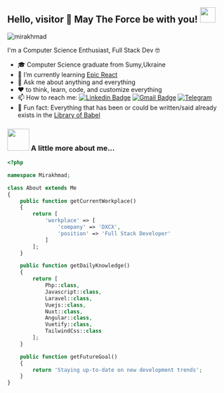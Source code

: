 ## Hello, visitor 👋 May The Force be with you! <img src="https://media.giphy.com/media/WUlplcMpOCEmTGBtBW/giphy.gif" width="35">

<p align="left"> <img src="https://komarev.com/ghpvc/?username=rin4ik" alt="mirakhmad" /> </p> 

I'm a Computer Science Enthusiast, Full Stack Dev 🤓
- 🎓 Computer Science graduate from Sumy,Ukraine
- 🌱 I’m currently learning [Epic React](https://epicreact.dev/) 
- 💬 Ask me about anything and everything 
- ❤️ to think, learn, code, and customize everything
- 📫 How to reach me:
[![Linkedin Badge](https://img.shields.io/badge/-LinkedIn-blue?style=flat-square&logo=Linkedin&logoColor=white&link=https://www.linkedin.com/in/mirakhmad-mirzajanov/)](https://www.linkedin.com/in/mirakhmad-mirzajanov/) 
[![Gmail Badge](https://img.shields.io/badge/-Gmail-c14438?style=flat-square&logo=Gmail&logoColor=white&link=mailto:m.mirakhmad.com)](mailto:m.mirakhmad@gmail.com) 
[![Telegram](https://img.shields.io/badge/-Telegram-2CA5E0?style=flat-square&logo=telegram&logoColor=white)](https://t.me/Rin4ik94)
- 👾 Fun fact: Everything that has been or could be written/said already exists in the [Library of Babel](https://libraryofbabel.info/)

### <img src="https://media.giphy.com/media/VgCDAzcKvsR6OM0uWg/giphy.gif" width="50"> A little more about me... 
```php
<?php

namespace Mirakhmad;

class About extends Me
{
    public function getCurrentWorkplace()
    {
        return [
            'workplace' => [
                'company' => 'DXCX',
                'position' => 'Full Stack Developer'         
            ]
        ];
    }

    public function getDailyKnowledge()
    {
        return [
            Php::class,
            Javascript::class,
            Laravel::class,
            Vuejs::class,
            Nuxt::class,
            Angular::class,
            Vuetify::class,
            TailwindCss::class 
        ];
    }

    public function getFutureGoal()
    {
        return 'Staying up-to-date on new development trends';
    }
}
``` 
